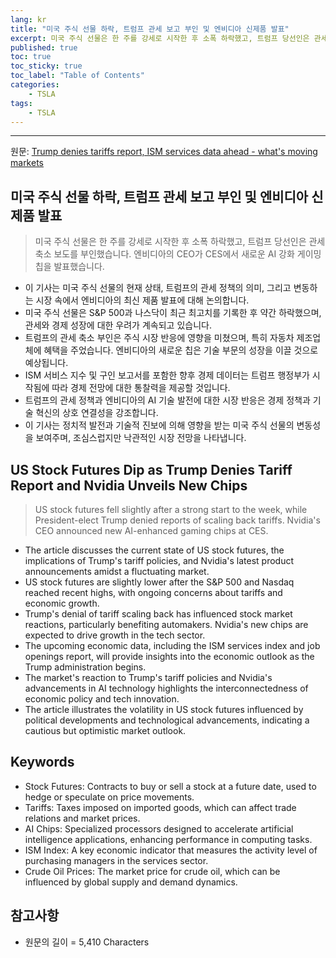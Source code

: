 ```yaml
---
lang: kr
title: "미국 주식 선물 하락, 트럼프 관세 보고 부인 및 엔비디아 신제품 발표"
excerpt: 미국 주식 선물은 한 주를 강세로 시작한 후 소폭 하락했고, 트럼프 당선인은 관세 축소 보도를 부인했습니다. 엔비디아의 CEO가 CES에서 새로운 AI 강화 게이밍 칩을 발표했습니다.
published: true
toc: true
toc_sticky: true
toc_label: "Table of Contents"
categories:
    - TSLA
tags:
    - TSLA
---
```


---

  원문: [Trump denies tariffs report, ISM services data ahead - what's moving markets](https://www.investing.com/news/economy/trump-denies-tariffs-report-ism-services-data-ahead--whats-moving-markets-3799282)

## 미국 주식 선물 하락, 트럼프 관세 보고 부인 및 엔비디아 신제품 발표

> 미국 주식 선물은 한 주를 강세로 시작한 후 소폭 하락했고, 트럼프 당선인은 관세 축소 보도를 부인했습니다. 엔비디아의 CEO가 CES에서 새로운 AI 강화 게이밍 칩을 발표했습니다.


- 이 기사는 미국 주식 선물의 현재 상태, 트럼프의 관세 정책의 의미, 그리고 변동하는 시장 속에서 엔비디아의 최신 제품 발표에 대해 논의합니다.
- 미국 주식 선물은 S&P 500과 나스닥이 최근 최고치를 기록한 후 약간 하락했으며, 관세와 경제 성장에 대한 우려가 계속되고 있습니다.
- 트럼프의 관세 축소 부인은 주식 시장 반응에 영향을 미쳤으며, 특히 자동차 제조업체에 혜택을 주었습니다. 엔비디아의 새로운 칩은 기술 부문의 성장을 이끌 것으로 예상됩니다.
- ISM 서비스 지수 및 구인 보고서를 포함한 향후 경제 데이터는 트럼프 행정부가 시작됨에 따라 경제 전망에 대한 통찰력을 제공할 것입니다.
- 트럼프의 관세 정책과 엔비디아의 AI 기술 발전에 대한 시장 반응은 경제 정책과 기술 혁신의 상호 연결성을 강조합니다.
- 이 기사는 정치적 발전과 기술적 진보에 의해 영향을 받는 미국 주식 선물의 변동성을 보여주며, 조심스럽지만 낙관적인 시장 전망을 나타냅니다.

## US Stock Futures Dip as Trump Denies Tariff Report and Nvidia Unveils New Chips

> US stock futures fell slightly after a strong start to the week, while President-elect Trump denied reports of scaling back tariffs. Nvidia's CEO announced new AI-enhanced gaming chips at CES.


- The article discusses the current state of US stock futures, the implications of Trump's tariff policies, and Nvidia's latest product announcements amidst a fluctuating market.
- US stock futures are slightly lower after the S&P 500 and Nasdaq reached recent highs, with ongoing concerns about tariffs and economic growth.
- Trump's denial of tariff scaling back has influenced stock market reactions, particularly benefiting automakers. Nvidia's new chips are expected to drive growth in the tech sector.
- The upcoming economic data, including the ISM services index and job openings report, will provide insights into the economic outlook as the Trump administration begins.
- The market's reaction to Trump's tariff policies and Nvidia's advancements in AI technology highlights the interconnectedness of economic policy and tech innovation.
- The article illustrates the volatility in US stock futures influenced by political developments and technological advancements, indicating a cautious but optimistic market outlook.

## Keywords

- Stock Futures: Contracts to buy or sell a stock at a future date, used to hedge or speculate on price movements.
- Tariffs: Taxes imposed on imported goods, which can affect trade relations and market prices.
- AI Chips: Specialized processors designed to accelerate artificial intelligence applications, enhancing performance in computing tasks.
- ISM Index: A key economic indicator that measures the activity level of purchasing managers in the services sector.
- Crude Oil Prices: The market price for crude oil, which can be influenced by global supply and demand dynamics.

## 참고사항

- 원문의 길이 = 5,410 Characters

